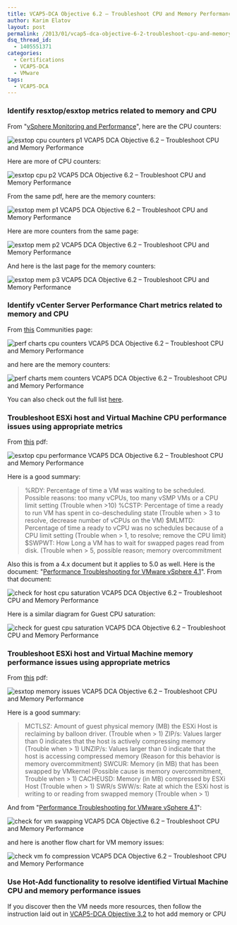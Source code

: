 ```yaml
---
title: VCAP5-DCA Objective 6.2 – Troubleshoot CPU and Memory Performance
author: Karim Elatov
layout: post
permalink: /2013/01/vcap5-dca-objective-6-2-troubleshoot-cpu-and-memory-performance/
dsq_thread_id:
  - 1405551371
categories:
  - Certifications
  - VCAP5-DCA
  - VMware
tags:
  - VCAP5-DCA
---
```

### Identify resxtop/esxtop metrics related to memory and CPU

From "[vSphere Monitoring and Performance](http://pubs.vmware.com/vsphere-50/topic/com.vmware.ICbase/PDF/vsphere-esxi-vcenter-server-501-monitoring-performance-guide.pdf)", here are the CPU counters:

![esxtop cpu counters p1 VCAP5 DCA Objective 6.2 – Troubleshoot CPU and Memory Performance ](https://googledrive.com/host/0BxotWZXnwSAGSS1qRE02eWVrU28/2012-12-esxtop_cpu_counters_p1.png)

Here are more of CPU counters:

![esxtop cpu p2 VCAP5 DCA Objective 6.2 – Troubleshoot CPU and Memory Performance ](https://googledrive.com/host/0BxotWZXnwSAGSS1qRE02eWVrU28/2012-12-esxtop_cpu_p2.png)

From the same pdf, here are the memory counters:

![esxtop mem p1 VCAP5 DCA Objective 6.2 – Troubleshoot CPU and Memory Performance ](https://googledrive.com/host/0BxotWZXnwSAGSS1qRE02eWVrU28/2012-12-esxtop_mem_p1.png)

Here are more counters from the same page:

![esxtop mem p2 VCAP5 DCA Objective 6.2 – Troubleshoot CPU and Memory Performance ](https://googledrive.com/host/0BxotWZXnwSAGSS1qRE02eWVrU28/2012-12-esxtop_mem_p2.png)

And here is the last page for the memory counters:

![esxtop mem p3 VCAP5 DCA Objective 6.2 – Troubleshoot CPU and Memory Performance ](https://googledrive.com/host/0BxotWZXnwSAGSS1qRE02eWVrU28/2012-12-esxtop_mem_p3.png)

### Identify vCenter Server Performance Chart metrics related to memory and CPU

From [this](http://communities.vmware.com/docs/DOC-5600) Communities page:

![perf charts cpu counters VCAP5 DCA Objective 6.2 – Troubleshoot CPU and Memory Performance ](https://googledrive.com/host/0BxotWZXnwSAGSS1qRE02eWVrU28/2012-12-perf_charts_cpu_counters.png)

and here are the memory counters:

![perf charts mem counters VCAP5 DCA Objective 6.2 – Troubleshoot CPU and Memory Performance ](https://googledrive.com/host/0BxotWZXnwSAGSS1qRE02eWVrU28/2012-12-perf_charts_mem_counters.png)

You can also check out the full list [here](http://pubs.vmware.com/vsphere-50/index.jsp?topic=/com.vmware.wssdk.apiref.doc_50/right-pane.html).

### Troubleshoot ESXi host and Virtual Machine CPU performance issues using appropriate metrics

From [this](http://www.vmworld.net/wp-content/uploads/2012/05/Esxtop_Troubleshooting_eng.pdf) pdf:

![esxtop cpu performance VCAP5 DCA Objective 6.2 – Troubleshoot CPU and Memory Performance ](https://googledrive.com/host/0BxotWZXnwSAGSS1qRE02eWVrU28/2012-12-esxtop_cpu_performance.png)

Here is a good summary:

> %RDY: Percentage of time a VM was waiting to be scheduled. Possible reasons: too many vCPUs, too many vSMP VMs or a CPU limit setting (Trouble when >10)
> %CSTP: Percentage of time a ready to run VM has spent in co-descheduling state (Trouble when > 3 to resolve, decrease number of vCPUs on the VM)
> $MLMTD: Percentage of time a ready to vCPU was no schedules because of a CPU limit setting (Trouble when > 1, to resolve; remove the CPU limit)
> $SWPWT: How Long a VM has to wait for swapped pages read from disk. (Trouble when > 5, possible reason; memory overcommitment

Also this is from a 4.x document but it applies to 5.0 as well. Here is the document: "[Performance Troubleshooting for VMware vSphere 4.1](http://communities.vmware.com/servlet/JiveServlet/previewBody/14905-102-2-17952/vsphere41-performance-troubleshooting.pdf)". From that document:

![check for host cpu saturation VCAP5 DCA Objective 6.2 – Troubleshoot CPU and Memory Performance ](https://googledrive.com/host/0BxotWZXnwSAGSS1qRE02eWVrU28/2012-12-check_for_host_cpu_saturation.png)

Here is a similar diagram for Guest CPU saturation:

![check for guest cpu saturation VCAP5 DCA Objective 6.2 – Troubleshoot CPU and Memory Performance ](https://googledrive.com/host/0BxotWZXnwSAGSS1qRE02eWVrU28/2012-12-check_for_guest_cpu_saturation.png)

### Troubleshoot ESXi host and Virtual Machine memory performance issues using appropriate metrics

From [this](http://www.vmworld.net/wp-content/uploads/2012/05/Esxtop_Troubleshooting_eng.pdf) pdf:

![esxtop memory issues VCAP5 DCA Objective 6.2 – Troubleshoot CPU and Memory Performance ](https://googledrive.com/host/0BxotWZXnwSAGSS1qRE02eWVrU28/2012-12-esxtop_memory_issues.png)

Here is a good summary:

> MCTLSZ: Amount of guest physical memory (MB) the ESXi Host is reclaiming by balloon driver. (Trouble when > 1)
> ZIP/s: Values larger than 0 indicates that the host is actively compressing memory (Trouble when > 1)
> UNZIP/s: Values larger than 0 indicate that the host is accessing compressed memory (Reason for this behavior is memory overcommitment)
> SWCUR: Memory (in MB) that has been swapped by VMkernel (Possible cause is memory overcommitment, Trouble when > 1)
> CACHEUSD: Memory (in MB) compressed by ESXi Host (Trouble when > 1)
> SWR/s SWW/s: Rate at which the ESXi host is writing to or reading from swapped memory (Trouble when > 1)

And from "[Performance Troubleshooting for VMware vSphere 4.1](http://communities.vmware.com/servlet/JiveServlet/previewBody/14905-102-2-17952/vsphere41-performance-troubleshooting.pdf)":

![check for vm swapping VCAP5 DCA Objective 6.2 – Troubleshoot CPU and Memory Performance ](https://googledrive.com/host/0BxotWZXnwSAGSS1qRE02eWVrU28/2012-12-check_for_vm_swapping.png)

and here is another flow chart for VM memory issues:

![check vm fo compression VCAP5 DCA Objective 6.2 – Troubleshoot CPU and Memory Performance ](https://googledrive.com/host/0BxotWZXnwSAGSS1qRE02eWVrU28/2012-12-check_vm_fo_compression.png)

### Use Hot-Add functionality to resolve identified Virtual Machine CPU and memory performance issues

If you discover then the VM needs more resources, then follow the instruction laid out in [VCAP5-DCA Objective 3.2](/2012/11/vcap5-dca-objective-3-2-optimize-virtual-machine-resources/) to hot add memory or CPU

